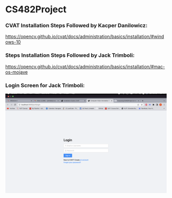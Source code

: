 # CS482Project

### CVAT Installation Steps Followed by Kacper Danilowicz:

https://opencv.github.io/cvat/docs/administration/basics/installation/#windows-10

### Steps Installation Steps Followed by Jack Trimboli:

https://opencv.github.io/cvat/docs/administration/basics/installation/#mac-os-mojave

### Login Screen for Jack Trimboli: 
![alt text](https://github.com/Kaspooky/CS482Project/blob/milestone-1/assets/Screen%20Shot%202022-10-23%20at%2011.26.19%20PM.png)

